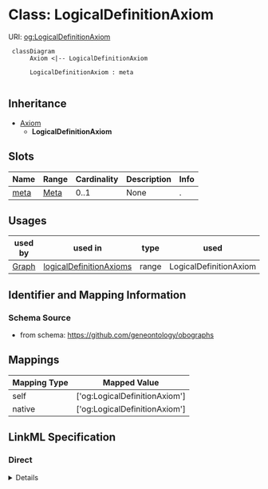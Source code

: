 # Class: LogicalDefinitionAxiom




URI: [og:LogicalDefinitionAxiom](https://github.com/geneontology/obographs/LogicalDefinitionAxiom)




```{mermaid}
 classDiagram
      Axiom <|-- LogicalDefinitionAxiom
      
      LogicalDefinitionAxiom : meta
      

```





## Inheritance
* [Axiom](Axiom.md)
    * **LogicalDefinitionAxiom**



## Slots

| Name | Range | Cardinality | Description  | Info |
| ---  | --- | --- | --- | --- |
| [meta](meta.md) | [Meta](Meta.md) | 0..1 | None  | . |


## Usages


| used by | used in | type | used |
| ---  | --- | --- | --- |
| [Graph](Graph.md) | [logicalDefinitionAxioms](logicalDefinitionAxioms.md) | range | LogicalDefinitionAxiom |



## Identifier and Mapping Information







### Schema Source


* from schema: https://github.com/geneontology/obographs







## Mappings

| Mapping Type | Mapped Value |
| ---  | ---  |
| self | ['og:LogicalDefinitionAxiom'] |
| native | ['og:LogicalDefinitionAxiom'] |


## LinkML Specification

<!-- TODO: investigate https://stackoverflow.com/questions/37606292/how-to-create-tabbed-code-blocks-in-mkdocs-or-sphinx -->

### Direct

<details>
```yaml
name: LogicalDefinitionAxiom
from_schema: https://github.com/geneontology/obographs
is_a: Axiom

```
</details>

### Induced

<details>
```yaml
name: LogicalDefinitionAxiom
from_schema: https://github.com/geneontology/obographs
is_a: Axiom
attributes:
  meta:
    name: meta
    from_schema: https://github.com/geneontology/obographs
    alias: meta
    owner: LogicalDefinitionAxiom
    range: Meta

```
</details>